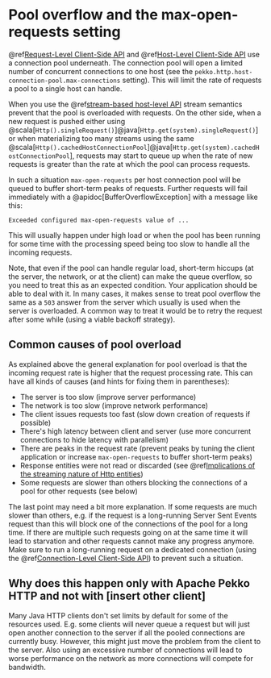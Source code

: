 # Pool overflow and the max-open-requests setting

@ref[Request-Level Client-Side API](request-level.md) and @ref[Host-Level Client-Side API](host-level.md)
use a connection pool underneath. The connection pool will open a limited number of concurrent connections to one host
(see the `pekko.http.host-connection-pool.max-connections` setting). This will limit the rate of requests a pool
to a single host can handle.

When you use the @ref[stream-based host-level API](host-level.md#using-the-host-level-api-in-a-streaming-fashion)
stream semantics prevent that the pool is overloaded with requests. On the other side, when a new request is pushed either using
@scala[`Http().singleRequest()`]@java[`Http.get(system).singleRequest()`] or when materializing too many streams using the same
@scala[`Http().cachedHostConnectionPool`]@java[`Http.get(system).cachedHostConnectionPool`], requests may start to queue
up when the rate of new requests is greater than the rate at which the pool can process requests.

In such a situation `max-open-requests` per host connection pool will be queued to buffer short-term peaks of requests.
Further requests will fail immediately with a @apidoc[BufferOverflowException] with a message like this:

```
Exceeded configured max-open-requests value of ...
```

This will usually happen under high load or when the pool has been running for some time with the processing speed being
too slow to handle all the incoming requests.

Note, that even if the pool can handle regular load, short-term hiccups (at the server, the network, or at the client) can make
the queue overflow, so you need to treat this as an expected condition. Your application should be able to deal with it. In many cases, it
makes sense to treat pool overflow the same as a `503` answer from the server which usually is used when the server is
overloaded. A common way to treat it would be to retry the request after some while (using a viable backoff strategy).

## Common causes of pool overload

As explained above the general explanation for pool overload is that the incoming request rate is higher that the request
processing rate. This can have all kinds of causes (and hints for fixing them in parentheses):

 * The server is too slow (improve server performance)
 * The network is too slow (improve network performance)
 * The client issues requests too fast (slow down creation of requests if possible)
 * There's high latency between client and server (use more concurrent connections to hide latency with parallelism)
 * There are peaks in the request rate (prevent peaks by tuning the client application or increase `max-open-requests` to
   buffer short-term peaks)
 * Response entities were not read or discarded (see @ref[Implications of the streaming nature of Http entities](../implications-of-streaming-http-entity.md))
 * Some requests are slower than others blocking the connections of a pool for other requests (see below)

The last point may need a bit more explanation. If some requests are much slower than others, e.g. if the request is
a long-running Server Sent Events request than this will block one of the connections of the pool for a long time. If
there are multiple such requests going on at the same time it will lead to starvation and other requests cannot make any
progress anymore. Make sure to run a long-running request on a dedicated connection (using the
@ref[Connection-Level Client-Side API](connection-level.md)) to prevent such a situation.

## Why does this happen only with Apache Pekko HTTP and not with [insert other client]

Many Java HTTP clients don't set limits by default for some of the resources used. E.g. some clients will never queue a
request but will just open another connection to the server if all the pooled connections are currently busy. However,
this might just move the problem from the client to the server. Also using an excessive number of connections will lead to
worse performance on the network as more connections will compete for bandwidth.